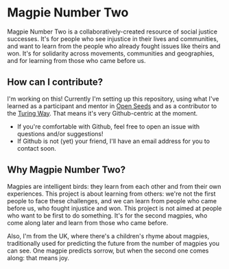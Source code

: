 # Magpie Number Two
Magpie Number Two is a collaboratively-created resource of social justice successes. It's for people who see injustice in their lives and communities, and want to learn from the people who already fought issues like theirs and won. It's for solidarity across movements, communities and geographies, and for learning from those who came before us. 

## How can I contribute?
I'm working on this! 
Currently I'm setting up this repository, using what I've learned as a participant and mentor in [Open Seeds](https://we-are-ols.org/openseeds/) and as a contributor to the [Turing Way](https://book.the-turing-way.org/index.html). 
That means it's very Github-centric at the moment. 
- If you're comfortable with Github, feel free to open an issue with questions and/or suggestions!
- If Github is not (yet) your friend, I'll have an email address for you to contact soon.

## Why Magpie Number Two?
Magpies are intelligent birds: they learn from each other and from their own experiences. 
This project is about learning from others: we're not the first people to face these challenges, and we can learn from people who came before us, who fought injustice and won. 
This project is not aimed at people who want to be first to do something. It's for the second magpies, who come along later and learn from those who came before. 

Also, I'm from the UK, where there's a children's rhyme about magpies, traditionally used for predicting the future from the number of magpies you can see. 
One magpie predicts sorrow, but when the second one comes along: that means joy.
